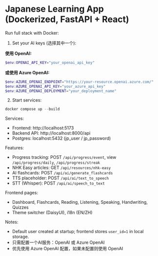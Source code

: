 # Japanese Learning App (Dockerized, FastAPI + React)

Run full stack with Docker:

1) Set your AI keys (选择其中一个):

**使用 OpenAI:**
```powershell
$env:OPENAI_API_KEY="your_openai_api_key"
```

**或使用 Azure OpenAI:**
```powershell
$env:AZURE_OPENAI_ENDPOINT="https://your-resource.openai.azure.com/"
$env:AZURE_OPENAI_API_KEY="your_azure_api_key"
$env:AZURE_OPENAI_DEPLOYMENT="your_deployment_name"
```

2) Start services:

```powershell
docker compose up --build
```

Services:
- Frontend: http://localhost:5173
- Backend API: http://localhost:8000/api
- Postgres: localhost:5432 (jp_user / jp_password)

Features:
- Progress tracking: POST `/api/progress/event`, view `/api/progress/daily`, `/api/progress/streak`
- NHK Easy articles: GET `/api/resources/nhk-easy`
- AI flashcards: POST `/api/ai/generate_flashcards`
- TTS placeholder: POST `/api/ai/text_to_speech`
- STT (Whisper): POST `/api/ai/speech_to_text`

Frontend pages:
- Dashboard, Flashcards, Reading, Listening, Speaking, Handwriting, Quizzes
- Theme switcher (DaisyUI), i18n (EN/ZH)

Notes:
- Default user created at startup; frontend stores `user_id=1` in local storage.
- 只需配置一个AI服务：OpenAI 或 Azure OpenAI
- 优先使用 Azure OpenAI 配置，如果未配置则使用 OpenAI